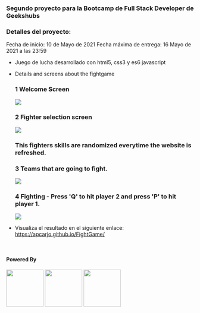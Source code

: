### Segundo proyecto para la Bootcamp de Full Stack Developer de Geekshubs

### Detalles del proyecto:

Fecha de inicio: 10 de Mayo de 2021
Fecha máxima de entrega: 16 Mayo de 2021 a las 23:59

- Juego de lucha desarrollado con html5, css3 y es6 javascript
- Details and screens about the fightgame

    ### 1 Welcome Screen
    <img src="https://user-images.githubusercontent.com/79904390/118413161-2eba9580-b69e-11eb-83e9-a1c0577da3b7.jpg">

    ### 2 Fighter selection screen
    <img src="https://user-images.githubusercontent.com/79904390/118413125-fa46d980-b69d-11eb-9605-1b7695c622da.jpg">

    ### This fighters skills are randomized everytime the website is refreshed.

    ### 3 Teams that are going to fight.
    <img src="https://user-images.githubusercontent.com/79904390/118413093-c9ff3b00-b69d-11eb-89eb-6f3ed655b928.jpg">

    ### 4 Fighting - Press 'Q' to hit player 2 and press 'P' to hit player 1.

    <img src="https://user-images.githubusercontent.com/79904390/118413084-bbb11f00-b69d-11eb-9a84-58ee3a9e7421.jpg">
    
- Visualiza el resultado en el siguiente enlace: https://apcarjo.github.io/FightGame/
<br>

#### Powered By

<span flex-direction="row">

<img src="https://www.odins.es/wp-content/uploads/2017/04/CSS3_and_HTML5_logos_and_wordmarks.svg_.png" height="100">

<img src="https://upload.wikimedia.org/wikipedia/commons/thumb/2/2d/Visual_Studio_Code_1.18_icon.svg/1028px-Visual_Studio_Code_1.18_icon.svg.png" height="100">

<img src="https://upload.wikimedia.org/wikipedia/commons/thumb/9/99/Unofficial_JavaScript_logo_2.svg/1024px-Unofficial_JavaScript_logo_2.svg.png" height="100">
</span>


